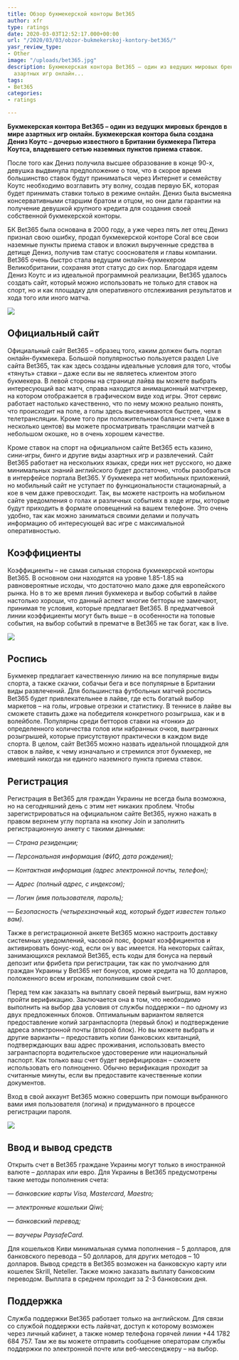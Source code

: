 ```yaml
---
title: Обзор букмекерской конторы Bet365
author: xfr
type: ratings
date: 2020-03-03T12:52:17.000+00:00
url: "/2020/03/03/obzor-bukmekerskoj-kontory-bet365/"
yasr_review_type:
- Other
image: "/uploads/bet365.jpg"
description: Букмекерская контора Bet365 – один из ведущих мировых брендов в мире
  азартных игр онлайн...
tags:
- Bet365
categories:
- ratings

---
```

**Букмекерская контора Bet365 – один из ведущих мировых брендов в мире азартных игр онлайн. Букмекерская контора была создана Дениз Коутс – дочерью известного в Британии букмекера Питера Коутса, владевшего сетью наземных пунктов приема ставок.**

После того как Дениз получила высшее образование в конце 90-х, девушка выдвинула предположение о том, что в скорое время большинство ставок будут приниматься через Интернет и семейству Коутс необходимо возглавить эту волну, создав первую БК, которая будет принимать ставки только в режиме онлайн. Дениз была высмеяна консервативными старшим братом и отцом, но они дали гарантии на получение девушкой крупного кредита для создания своей собственной букмекерской конторы.

БК Bet365 была основана в 2000 году, а уже через пять лет отец Дениз признал свою ошибку, продал букмекерской конторе Coral все свои наземные пункты приема ставок и вложил вырученные средства в детище Дениз, получив там статус сооснователя и главы компании. Bet365 очень быстро стала ведущим онлайн-букмекером Великобритании, сохраняя этот статус до сих пор. Благодаря идеям Дениз Коутс и из идеальной программной реализации, Bet365 удалось создать сайт, который можно использовать не только для ставок на спорт, но и как площадку для оперативного отслеживания результатов и хода того или иного матча.

![](/uploads/bet365-2.jpg)

## Официальный сайт 

Официальный сайт Bet365 – образец того, каким должен быть портал онлайн-букмекера. Большой популярностью пользуется раздел Live сайта Bet365, так как здесь созданы идеальные условия для того, чтобы «тянуть» ставки – даже если вы не являетесь клиентом этого букмекера. В левой стороны на странице лайва вы можете выбрать интересующий вас матч, справа находится анимационный матчтрекер, на котором отображается в графическом виде ход игры. Этот сервис работает настолько качественно, что по нему можно реально понять, что происходит на поле, а голы здесь высвечиваются быстрее, чем в телетрансляции. Кроме того при положительном балансе счета (даже в несколько центов) вы можете просматривать трансляции матчей в небольшом окошке, но в очень хорошем качестве.

Кроме ставок на спорт на официальном сайте Bet365 есть казино, сини-игры, бинго и другие виды азартных игр и развлечений. Сайт Bet365 работает на нескольких языках, среди них нет русского, но даже минимальных знаний английского будет достаточно, чтобы разобраться в интерфейсе портала Bet365. У букмекера нет мобильных приложений, но мобильный сайт не уступает по функциональности стационарный, а кое в чем даже превосходит. Так, вы можете настроить на мобильном сайте уведомления о голах и различных событиях в ходе игры, которые будут приходить в формате оповещений на вашем телефоне. Это очень удобно, так как можно заниматься своими делами и получать информацию об интересующей вас игре с максимальной оперативностью.

## Коэффициенты

Коэффициенты – не самая сильная сторона букмекерской конторы Bet365. В основном они находятся на уровне 1.85-1.85 на равновероятные исходы, что достаточно мало даже для европейского рынка. Но в то же время линия букмекера и выбор событий в лайве настолько хороши, что данный аспект многие бетторы не замечают, принимая те условия, которые предлагает Bet365. В предматчевой линии коэффициенты могут быть выше – в особенности на топовые события, на выбор событий в прематче в Bet365 не так богат, как в live.

![](/uploads/bet365-3.jpg)

## Роспись

Букмекер предлагает качественную линию на все популярные виды спорта, а также скачки, собачьи бега и все популярные в Британии виды развлечений. Для большинства футбольных матчей роспись Bet365 будет привлекательнее в лайве, где есть богатый выбор маркетов – на голы, игровые отрезки и статистику. В теннисе в лайве вы сможете ставить даже на победителя конкретного розыгрыша, как и в волейболе. Популярны среди бетторов ставки на «гонки» до определенного количества голов или набранных очков, выигранных розыгрышей, которые присутствуют практически в каждом виде спорта. В целом, сайт Bet365 можно назвать идеальной площадкой для ставок в лайве, к чему изначально и стремился этот букмекер, не имевший никогда ни единого наземного пункта приема ставок.

## Регистрация

Регистрация в Bet365 для граждан Украины не всегда была возможна, но на сегодняшний день с этим нет никаких проблем. Чтобы зарегистрироваться на официальном сайте Bet365, нужно нажать в правом верхнем углу портала на кнопку Join и заполнить регистрационную анкету с такими данными:

_— Страна резиденции;_

_— Персональная информация (ФИО, дата рождения);_

_— Контактная информация (адрес электронной почты, телефон);_

_— Адрес (полный адрес, с индексом);_

_— Логин (имя пользователя, пароль);_

_— Безопасность (четырехзначный код, который будет известен только вам)._

Также в регистрационной анкете Bet365 можно настроить доставку системных уведомлений, часовой пояс, формат коэффициентов и активировать бонус-код, если он у вас имеется. На некоторых сайтах, занимающихся рекламой Bet365, есть коды для бонуса на первый депозит или фрибета при регистрации, так как по умолчанию для граждан Украины у Bet365 нет бонусов, кроме кредита на 10 долларов, положенного всем игрокам, пополнившим свой счет.

Перед тем как заказать на выплату своей первый выигрыш, вам нужно пройти верификацию. Заключается она в том, что необходимо выполнить на выбор два условия от службы поддержки – по одному из двух предложенных блоков. Оптимальным вариантом является предоставление копий загранпаспорта (первый блок) и подтверждение адреса электронной почты (второй блок). Но вы можете выбрать и другие варианты – предоставить копии банковских квитанций, подтверждающих ваш адрес проживания, использовать вместо загранпаспорта водительское удостоверение или национальный паспорт. Как только ваш счет будет верифицирован – сможете использовать его полноценно. Обычно верификация проходит за считанные минуты, если вы предоставите качественные копии документов.

Вход в свой аккаунт Bet365 можно совершить при помощи выбранного вами имя пользователя (логина) и придуманного в процессе регистрации пароля.

![](/uploads/bet365-4.jpg)

## Ввод и вывод средств

Открыть счет в Bet365 граждане Украины могут только в иностранной валюте – долларах или евро. Для Украины в Bet365 предусмотрены такие методы пополнения счета:

_— банковские карты Visa, Mastercard, Maestro;_

_— электронные кошельки Qiwi;_

_— банковский перевод;_

_— ваучеры PaysafeCard._

Для кошельков Киви минимальная сумма пополнения – 5 долларов, для банковского перевода – 50 долларов, для других методов – 10 долларов. Вывод средств в Bet365 возможен на банковскую карту или кошелек Skrill, Neteller. Также можно заказать выплату банковским переводом. Выплата в среднем проходит за 2-3 банковских дня.

## Поддержка

Служба поддержки Bet365 работает только на английском. Для связи со службой поддержки есть лайвчат, доступ к которому возможен через личный кабинет, а также номер телефона горячей линии +44 1782 684 757. Там же вы можете отправить сообщение операторам службы поддержки по электронной почте или веб-мессенджеру – на выбор.
